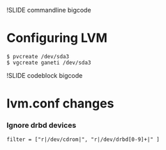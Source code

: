 !SLIDE commandline bigcode

# Configuring LVM

    $ pvcreate /dev/sda3
    $ vgcreate ganeti /dev/sda3

!SLIDE codeblock bigcode

# lvm.conf changes

### Ignore drbd devices

    filter = ["r|/dev/cdrom|", "r|/dev/drbd[0-9]+|" ]
